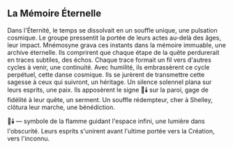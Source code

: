 ## La Mémoire Éternelle

Dans l'Éternité, le temps se dissolvait en un souffle unique, une pulsation cosmique. Le groupe pressentit la portée de leurs actes au-delà des âges, leur impact. Mnémosyne grava ces instants dans la mémoire immuable, une archive éternelle. Ils comprirent que chaque étape de la quête perdurerait en traces subtiles, des échos. Chaque trace formait un fil vers d'autres cycles à venir, une continuité. Avec humilité, ils embrassèrent ce cycle perpétuel, cette danse cosmique. Ils se jurèrent de transmettre cette sagesse à ceux qui suivront, un héritage. Un silence solennel plana sur leurs esprits, une paix. Ils apposèrent le signe 🌌🕯️ sur la paroi, gage de fidélité à leur quête, un serment. Un souffle rédempteur, cher à Shelley, clôtura leur marche, une bénédiction.

🌌🕯️ — symbole de la flamme guidant l'espace infini, une lumière dans l'obscurité. Leurs esprits s'unirent avant l'ultime portée vers la Création, vers l'inconnu.